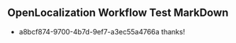 ## OpenLocalization Workflow Test MarkDown
* a8bcf874-9700-4b7d-9ef7-a3ec55a4766a thanks!

<!--HONumber=Jul16_HO5-->


